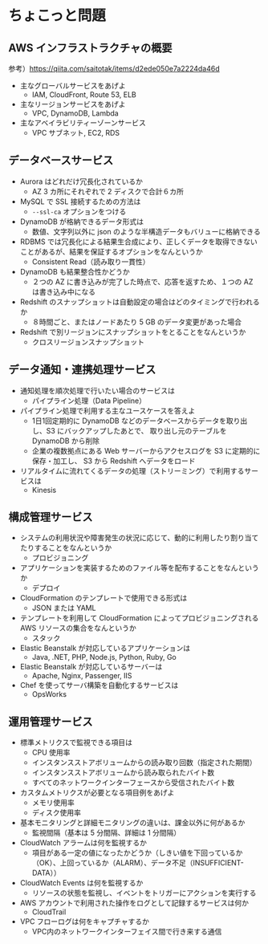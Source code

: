 # ちょこっと問題

## AWS インフラストラクチャの概要
参考）https://qiita.com/saitotak/items/d2ede050e7a2224da46d  

- 主なグローバルサービスをあげよ
    - IAM, CloudFront, Route 53, ELB
- 主なリージョンサービスをあげよ
    - VPC, DynamoDB, Lambda
- 主なアベイラビリティーゾーンサービス
    - VPC サブネット, EC2, RDS

## データベースサービス
- Aurora はどれだけ冗長化されているか
    - AZ 3 カ所にそれぞれで 2 ディスクで合計６カ所
- MySQL で SSL 接続するための方法は
    - `--ssl-ca` オプションをつける
- DynamoDB が格納できるデータ形式は
    - 数値、文字列以外に json のような半構造データもバリューに格納できる
- RDBMS では冗長化による結果生合成により、正しくデータを取得できないことがあるが、結果を保証するオプションをなんというか
    - Consistent Read（読み取り一貫性）
- DynamoDB も結果整合性かどうか
    - ２つの AZ に書き込みが完了した時点で、応答を返すため、１つの AZ は書き込み中になる
- Redshift のスナップショットは自動設定の場合はどのタイミングで行われるか
    - ８時間ごと、またはノードあたり 5 GB のデータ変更があった場合
- Redshift で別リージョンにスナップショットをとることをなんというか
    -  クロスリージョンスナップショット

## データ通知・連携処理サービス
- 通知処理を順次処理で行いたい場合のサービスは
    - パイプライン処理（Data Pipeline）
- パイプライン処理で利用する主なユースケースを答えよ
    - 1日1回定期的に DynamoDB などのデータベースからデータを取り出し、S3 にバックアップしたあとで、
      取り出し元のテーブルを DynamoDB から削除
    - 企業の複数拠点にある Web サーバーからアクセスログを S3 に定期的に保存・加工し、
      S3 から Redshift へデータをロード
- リアルタイムに流れてくるデータの処理（ストリーミング）で利用するサービスは
    - Kinesis

## 構成管理サービス
- システムの利用状況や障害発生の状況に応じて、動的に利用したり割り当てたりすることをなんというか
    - プロビジョニング
- アプリケーションを実装するためのファイル等を配布することをなんというか
    - デプロイ
- CloudFormation のテンプレートで使用できる形式は
    - JSON または YAML
- テンプレートを利用して CloudFormation によってプロビジョニングされる AWS リソースの集合をなんというか
    - スタック
- Elastic Beanstalk が対応しているアプリケーションは
    - Java, .NET, PHP, Node.js, Python, Ruby, Go
- Elastic Beanstalk が対応しているサーバーは
    - Apache, Nginx, Passenger, IIS
- Chef を使ってサーバ構築を自動化するサービスは
    - OpsWorks

## 運用管理サービス
- 標準メトリクスで監視できる項目は
    - CPU 使用率
    - インスタンスストアボリュームからの読み取り回数（指定された期間）
    - インスタンスストアボリュームから読み取られたバイト数
    - すべてのネットワークインターフェースから受信されたバイト数
- カスタムメトリクスが必要となる項目例をあげよ
    - メモリ使用率
    - ディスク使用率
- 基本モニタリングと詳細モニタリングの違いは、課金以外に何があるか
    - 監視間隔（基本は 5 分間隔、詳細は 1 分間隔）
- CloudWatch アラームは何を監視するか
    - 項目がある一定の値になったかどうか（しきい値を下回っているか（OK）、上回っているか（ALARM）、データ不足（INSUFFICIENT-DATA））
- CloudWatch Events は何を監視するか
    - リソースの状態を監視し、イベントをトリガーにアクションを実行する
- AWS アカウントで利用された操作をログとして記録するサービスは何か
    - CloudTrail
- VPC フローログは何をキャプチャするか
    - VPC内のネットワークインターフェイス間で行き来する通信
